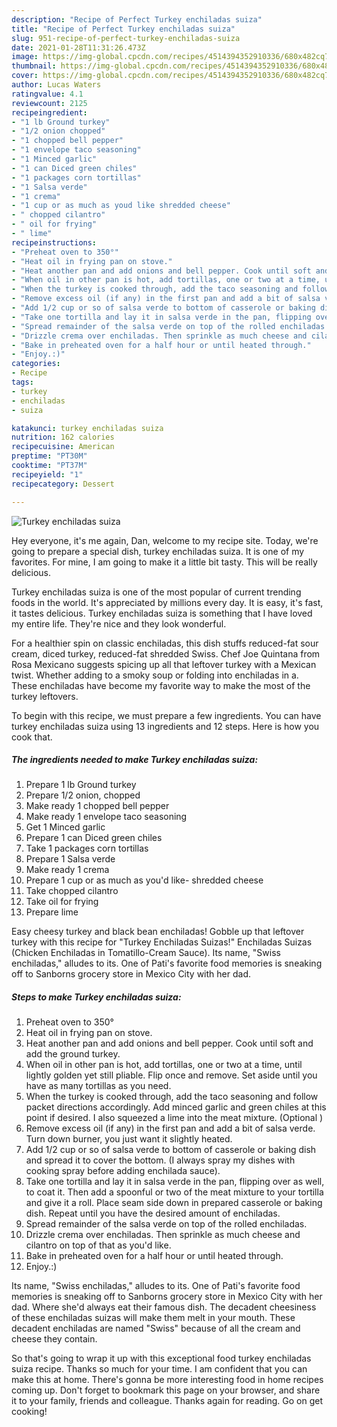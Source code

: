```yaml
---
description: "Recipe of Perfect Turkey enchiladas suiza"
title: "Recipe of Perfect Turkey enchiladas suiza"
slug: 951-recipe-of-perfect-turkey-enchiladas-suiza
date: 2021-01-28T11:31:26.473Z
image: https://img-global.cpcdn.com/recipes/4514394352910336/680x482cq70/turkey-enchiladas-suiza-recipe-main-photo.jpg
thumbnail: https://img-global.cpcdn.com/recipes/4514394352910336/680x482cq70/turkey-enchiladas-suiza-recipe-main-photo.jpg
cover: https://img-global.cpcdn.com/recipes/4514394352910336/680x482cq70/turkey-enchiladas-suiza-recipe-main-photo.jpg
author: Lucas Waters
ratingvalue: 4.1
reviewcount: 2125
recipeingredient:
- "1 lb Ground turkey"
- "1/2 onion chopped"
- "1 chopped bell pepper"
- "1 envelope taco seasoning"
- "1 Minced garlic"
- "1 can Diced green chiles"
- "1 packages corn tortillas"
- "1 Salsa verde"
- "1 crema"
- "1 cup or as much as youd like shredded cheese"
- " chopped cilantro"
- " oil for frying"
- " lime"
recipeinstructions:
- "Preheat oven to 350°"
- "Heat oil in frying pan on stove."
- "Heat another pan and add onions and bell pepper. Cook until soft and add the ground turkey."
- "When oil in other pan is hot, add tortillas, one or two at a time, until lightly golden yet still pliable. Flip once and remove. Set aside until you have as many tortillas as you need."
- "When the turkey is cooked through, add the taco seasoning and follow packet directions accordingly. Add minced garlic and green chiles at this point if desired. I also squeezed a lime into the meat mixture. (Optional )"
- "Remove excess oil (if any) in the first pan and add a bit of salsa verde. Turn down burner, you just want it slightly heated."
- "Add 1/2 cup or so of salsa verde to bottom of casserole or baking dish and spread it to cover the bottom. (I always spray my dishes with cooking spray before adding enchilada sauce)."
- "Take one tortilla and lay it in salsa verde in the pan, flipping over as well, to coat it. Then add a spoonful or two of the meat mixture to your tortilla and give it a roll. Place seam side down in prepared casserole or baking dish. Repeat until you have the desired amount of enchiladas."
- "Spread remainder of the salsa verde on top of the rolled enchiladas."
- "Drizzle crema over enchiladas. Then sprinkle as much cheese and cilantro on top of that as you&#39;d like."
- "Bake in preheated oven for a half hour or until heated through."
- "Enjoy.:)"
categories:
- Recipe
tags:
- turkey
- enchiladas
- suiza

katakunci: turkey enchiladas suiza 
nutrition: 162 calories
recipecuisine: American
preptime: "PT30M"
cooktime: "PT37M"
recipeyield: "1"
recipecategory: Dessert

---
```



![Turkey enchiladas suiza](https://img-global.cpcdn.com/recipes/4514394352910336/680x482cq70/turkey-enchiladas-suiza-recipe-main-photo.jpg)

Hey everyone, it's me again, Dan, welcome to my recipe site. Today, we're going to prepare a special dish, turkey enchiladas suiza. It is one of my favorites. For mine, I am going to make it a little bit tasty. This will be really delicious.

Turkey enchiladas suiza is one of the most popular of current trending foods in the world. It's appreciated by millions every day. It is easy, it's fast, it tastes delicious. Turkey enchiladas suiza is something that I have loved my entire life. They're nice and they look wonderful.

For a healthier spin on classic enchiladas, this dish stuffs reduced-fat sour cream, diced turkey, reduced-fat shredded Swiss. Chef Joe Quintana from Rosa Mexicano suggests spicing up all that leftover turkey with a Mexican twist. Whether adding to a smoky soup or folding into enchiladas in a. These enchiladas have become my favorite way to make the most of the turkey leftovers.


To begin with this recipe, we must prepare a few ingredients. You can have turkey enchiladas suiza using 13 ingredients and 12 steps. Here is how you cook that.

<!--inarticleads1-->

##### The ingredients needed to make Turkey enchiladas suiza:

1. Prepare 1 lb Ground turkey
1. Prepare 1/2 onion, chopped
1. Make ready 1 chopped bell pepper
1. Make ready 1 envelope taco seasoning
1. Get 1 Minced garlic
1. Prepare 1 can Diced green chiles
1. Take 1 packages corn tortillas
1. Prepare 1 Salsa verde
1. Make ready 1 crema
1. Prepare 1 cup or as much as you&#39;d like- shredded cheese
1. Take  chopped cilantro
1. Take  oil for frying
1. Prepare  lime


Easy cheesy turkey and black bean enchiladas! Gobble up that leftover turkey with this recipe for &#34;Turkey Enchiladas Suizas!&#34; Enchiladas Suizas (Chicken Enchiladas in Tomatillo-Cream Sauce). Its name, &#34;Swiss enchiladas,&#34; alludes to its. One of Pati&#39;s favorite food memories is sneaking off to Sanborns grocery store in Mexico City with her dad. 

<!--inarticleads2-->

##### Steps to make Turkey enchiladas suiza:

1. Preheat oven to 350°
1. Heat oil in frying pan on stove.
1. Heat another pan and add onions and bell pepper. Cook until soft and add the ground turkey.
1. When oil in other pan is hot, add tortillas, one or two at a time, until lightly golden yet still pliable. Flip once and remove. Set aside until you have as many tortillas as you need.
1. When the turkey is cooked through, add the taco seasoning and follow packet directions accordingly. Add minced garlic and green chiles at this point if desired. I also squeezed a lime into the meat mixture. (Optional )
1. Remove excess oil (if any) in the first pan and add a bit of salsa verde. Turn down burner, you just want it slightly heated.
1. Add 1/2 cup or so of salsa verde to bottom of casserole or baking dish and spread it to cover the bottom. (I always spray my dishes with cooking spray before adding enchilada sauce).
1. Take one tortilla and lay it in salsa verde in the pan, flipping over as well, to coat it. Then add a spoonful or two of the meat mixture to your tortilla and give it a roll. Place seam side down in prepared casserole or baking dish. Repeat until you have the desired amount of enchiladas.
1. Spread remainder of the salsa verde on top of the rolled enchiladas.
1. Drizzle crema over enchiladas. Then sprinkle as much cheese and cilantro on top of that as you&#39;d like.
1. Bake in preheated oven for a half hour or until heated through.
1. Enjoy.:)


Its name, &#34;Swiss enchiladas,&#34; alludes to its. One of Pati&#39;s favorite food memories is sneaking off to Sanborns grocery store in Mexico City with her dad. Where she&#39;d always eat their famous dish. The decadent cheesiness of these enchiladas suizas will make them melt in your mouth. These decadent enchiladas are named &#34;Swiss&#34; because of all the cream and cheese they contain. 

So that's going to wrap it up with this exceptional food turkey enchiladas suiza recipe. Thanks so much for your time. I am confident that you can make this at home. There's gonna be more interesting food in home recipes coming up. Don't forget to bookmark this page on your browser, and share it to your family, friends and colleague. Thanks again for reading. Go on get cooking!
